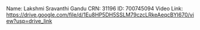Name: Lakshmi Sravanthi Gandu
CRN: 31196
ID: 700745094
Video Link:    https://drive.google.com/file/d/1Eu8HP5DH5SSLM79czcLRkeAeqcBYI670/view?usp=drive_link

